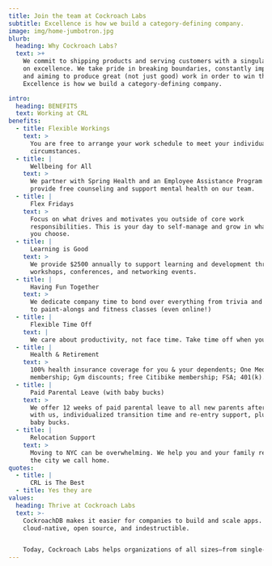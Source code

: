 ```yaml
---
title: Join the team at Cockroach Labs
subtitle: Excellence is how we build a category-defining company.
image: img/home-jumbotron.jpg
blurb:
  heading: Why Cockroach Labs?
  text: >+
    We commit to shipping products and serving customers with a singular focus
    on excellence. We take pride in breaking boundaries, constantly improving,
    and aiming to produce great (not just good) work in order to win the market.
    Excellence is how we build a category-defining company.

intro:
  heading: BENEFITS
  text: Working at CRL
benefits:
  - title: Flexible Workings
    text: >
      You are free to arrange your work schedule to meet your individual
      circumstances.
  - title: |
      Wellbeing for All
    text: >
      We partner with Spring Health and an Employee Assistance Program to
      provide free counseling and support mental health on our team.
  - title: |
      Flex Fridays
    text: >
      Focus on what drives and motivates you outside of core work
      responsibilities. This is your day to self-manage and grow in whatever way
      you choose.
  - title: |
      Learning is Good
    text: >
      We provide $2500 annually to support learning and development through
      workshops, conferences, and networking events.
  - title: |
      Having Fun Together
    text: >
      We dedicate company time to bond over everything from trivia and karaoke
      to paint-alongs and fitness classes (even online!)
  - title: |
      Flexible Time Off
    text: |
      We care about productivity, not face time. Take time off when you need it.
  - title: |
      Health & Retirement
    text: >
      100% health insurance coverage for you & your dependents; One Medical
      membership; Gym discounts; free Citibike membership; FSA; 401(k).
  - title: |
      Paid Parental Leave (with baby bucks)
    text: >
      We offer 12 weeks of paid parental leave to all new parents after 30 days
      with us, individualized transition time and re-entry support, plus $500 in
      baby bucks.
  - title: |
      Relocation Support
    text: >
      Moving to NYC can be overwhelming. We help you and your family relocate to
      the city we call home.
quotes:
  - title: |
      CRL is The Best
  - title: Yes they are
values:
  heading: Thrive at Cockroach Labs
  text: >-
    CockroachDB makes it easier for companies to build and scale apps. We’re
    cloud-native, open source, and indestructible.


    Today, Cockroach Labs helps organizations of all sizes—from single-person startups to multinational enterprises—manage their data seamlessly.
---
```

